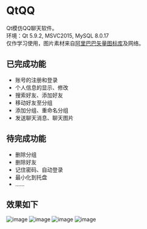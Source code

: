 # QtQQ
Qt模仿QQ聊天软件。  
环境：Qt 5.9.2, MSVC2015, MySQL 8.0.17  
仅作学习使用，图片素材来自[阿里巴巴矢量图标库](https://www.iconfont.cn/)及网络。

## 已完成功能
- 账号的注册和登录
- 个人信息的显示、修改
- 搜索好友、添加好友
- 移动好友至分组
- 添加分组、重命名分组
- 发送聊天消息、聊天图片

## 待完成功能
- 删除分组
- 删除好友
- 记住密码、自动登录
- 最小化到托盘
- ......

## 效果如下
![image](https://github.com/HitChenMx/QtQQ/blob/main/Docs/1-%E7%99%BB%E5%BD%95%E5%8F%8A%E4%B8%BB%E7%95%8C%E9%9D%A2%E6%BC%94%E7%A4%BA.gif)
![image](https://github.com/HitChenMx/QtQQ/blob/main/Docs/2-%E4%B8%AA%E4%BA%BA%E4%BF%A1%E6%81%AF%E4%BF%AE%E6%94%B9%E6%BC%94%E7%A4%BA.gif)
![image](https://github.com/HitChenMx/QtQQ/blob/main/Docs/3-%E6%B7%BB%E5%8A%A0%E5%A5%BD%E5%8F%8B%E6%BC%94%E7%A4%BA.gif)
![image](https://github.com/HitChenMx/QtQQ/blob/main/Docs/4-%E8%81%8A%E5%A4%A9%E5%8A%9F%E8%83%BD%E6%BC%94%E7%A4%BA.gif)
